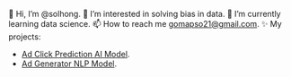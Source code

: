👋 Hi, I’m @solhong. 
👀 I’m interested in solving bias in data. 
🌱 I’m currently learning data science. 
📫 How to reach me gomapso21@gmail.com. 
✨ My projects:  
- [Ad Click Prediction AI Model](https://github.com/solhong/solhong/blob/main/clickpredictionAI.md).  
- [Ad Generator NLP Model](https://github.com/solhong/solhong/blob/main/adgenerator.md). 


<!---
solhong/solhong is a ✨ special ✨ repository because its `README.md` (this file) appears on your GitHub profile.
You can click the Preview link to take a look at your changes.
--->
